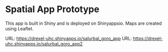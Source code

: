 # Spatial App Prototype

This app is built in Shiny and is deployed on Shinyappsio. Maps are created using Leaflet.

URL: https://drexel-uhc.shinyapps.io/salurbal_goro_app
URL: https://drexel-uhc.shinyapps.io/salurbal_goro_app2

